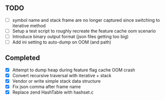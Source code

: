 ## TODO
- [ ] symbol name and stack frame are no longer captured since switching to
  iterative method
- [ ] Setup a test script to roughly recreate the feature cache oom scenario
- [ ] Introduce binary output format (json files getting too big)
- [ ] Add ini setting to auto-dump on OOM (and path)

## Completed
- [x] Attempt to dump heap during feature flag cache OOM crash
- [x] Convert recursive traversal with iterative + stack
- [x] Vendor or write simple stack data structure
- [x] Fix json comma after frame name
- [x] Replace zend HashTable with hashset.c
